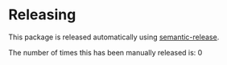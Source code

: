 # Releasing

This package is released automatically using
[semantic-release](https://github.com/semantic-release/semantic-release).

The number of times this has been manually released is: 0
